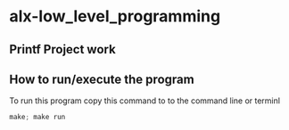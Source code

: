 # alx-low_level_programming

## Printf Project work

## How to run/execute the program

To run this program copy this command to to the command line or terminl
```c
make; make run
```
